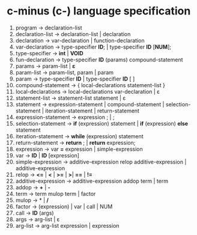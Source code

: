 # c-minus (c-) language specification
1. program -> declaration-list  
2. declaration-list -> declaration-list | declaration  
3. declaration -> var-declaration | function-declaration  
4. var-declaration -> type-specifier **ID**; | type-specifier **ID** [**NUM**];  
5. type-specifier -> **int** | **VOID**  
6. fun-declaration -> type-specifier **ID** (params) compound-statement 
7. params -> param-list | **ε**
8. param-list -> param-list, param | param
9. param -> type-specifier **ID** | type-specifier **ID** [ ]
10. compound-statement -> { local-declarations statement-list }
11. local-declarations -> local-declarations var-declaration | ε
12. statement-list -> statement-list statement | ε
13. statement -> expression-statement | compound-statement | selection-statement
| iteration-statement | return-statement
14. expression-statement -> expression ; | ;
15. selection-statement -> **if** (expression) statement | **if** (expression) **else** statement
16. iteration-statement -> **while** (expression) statement
17. return-statement -> **return** ; | **return** expression;
18. expression -> var **=** expression | simple-expression
19. var -> **ID** | **ID** [expression]
20. simple-expression -> additive-expression relop additive-expression | additive-expression
21. relop -> **<=** | **<** | **>=** | **>**| **==** | **!=** 
22. additive-expression -> additive-expression addop term | term
23. addop -> **+** | **-**
24. term -> term mulop term | factor
25. mulop  -> * | **/**
26. factor -> (expression) | var | call | NUM
27. call -> **ID** (args)
28. args -> arg-list | ε
29. arg-list -> arg-list expression | expression